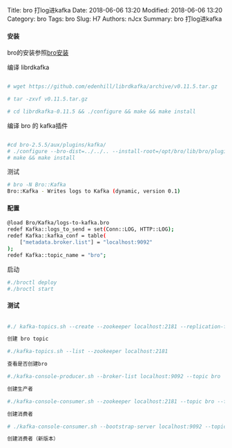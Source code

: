 Title: bro 打log进kafka
Date: 2018-06-06 13:20
Modified: 2018-06-06 13:20
Category: bro
Tags: bro
Slug: H7
Authors: nJcx
Summary: bro 打log进kafka

#### 安装

bro的安装参照[bro安装](https://www.njcx.bid/posts/H11.html)

编译 librdkafka

```bash

# wget https://github.com/edenhill/librdkafka/archive/v0.11.5.tar.gz

# tar -zxvf v0.11.5.tar.gz

# cd librdkafka-0.11.5 && ./configure && make && make install

```

编译 bro 的 kafka插件

```bash

#cd bro-2.5.5/aux/plugins/kafka/
# ./configure --bro-dist=../../.. --install-root=/opt/bro/lib/bro/plugins
# make && make install

```

测试

```bash
# bro -N Bro::Kafka
Bro::Kafka - Writes logs to Kafka (dynamic, version 0.1)
```
#### 配置


```bash
@load Bro/Kafka/logs-to-kafka.bro
redef Kafka::logs_to_send = set(Conn::LOG, HTTP::LOG);
redef Kafka::kafka_conf = table(
    ["metadata.broker.list"] = "localhost:9092"
);
redef Kafka::topic_name = "bro";
```
启动

```bash
#./broctl deploy
#./broctl start

```



#### 测试

```bash

#./ kafka-topics.sh --create --zookeeper localhost:2181 --replication-factor 1 --partitions 1 --topic bro

创建 bro topic

#./kafka-topics.sh --list --zookeeper localhost:2181

查看是否创建bro

#./kafka-console-producer.sh --broker-list localhost:9092 --topic bro

创建生产者

#./kafka-console-consumer.sh --zookeeper localhost:2181 --topic bro --from-beginning

创建消费者

# ./kafka-console-consumer.sh --bootstrap-server localhost:9092 --topic bro --from-beginning (新版本kafka .90版本之后)

创建消费者（新版本）	

```






